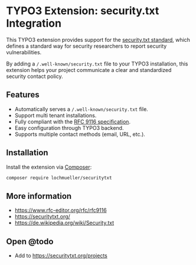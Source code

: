 # TYPO3 Extension: security.txt Integration

This TYPO3 extension provides support for the [security.txt standard](https://securitytxt.org/),
which defines a standard way for security researchers to report security vulnerabilities.

By adding a `/.well-known/security.txt` file to your TYPO3 installation, this extension
helps your project communicate a clear and standardized security contact policy.

## Features

- Automatically serves a `/.well-known/security.txt` file.
- Support multi tenant installations.
- Fully compliant with the [RFC 9116 specification](https://www.rfc-editor.org/rfc/rfc9116).
- Easy configuration through TYPO3 backend.
- Supports multiple contact methods (email, URL, etc.).

## Installation

Install the extension via [Composer](https://getcomposer.org/):

```bash
composer require lochmueller/securitytxt
```

## More information

- https://www.rfc-editor.org/rfc/rfc9116
- https://securitytxt.org/
- https://de.wikipedia.org/wiki/Security.txt

## Open @todo

- Add to https://securitytxt.org/projects
